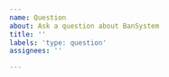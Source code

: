 ```yaml
---
name: Question
about: Ask a question about BanSystem
title: ''
labels: 'type: question'
assignees: ''

---
```



